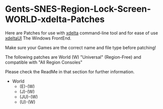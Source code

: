 # Gents-SNES-Region-Lock-Screen-WORLD-xdelta-Patches 

Here are Patches for use with [xdelta](http://xdelta.org/) command-line tool and for ease of use [xdeltaUI](https://www.romhacking.net/utilities/598/) The Windows FrontEnd.

Make sure your Games are the correct name and file type before patching!

The following patches are World (W) "Universal" (Region-Free) and compatible with "All Region Consoles"

Please check the ReadMe in that section for further information.

- World
   - (E)-(W)
   - (J)-(W)
   - (JU)-(W)
   - (U)-(W)

